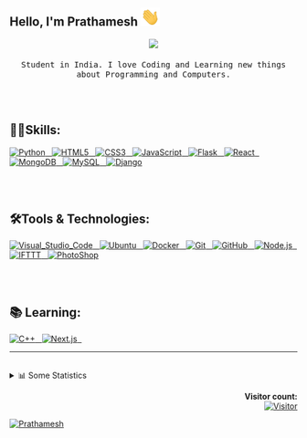 ## Hello, I'm Prathamesh <a href="#"><img src="https://github.com/ABSphreak/ABSphreak/blob/master/gifs/Hi.gif" width="33px"></a>

<p align="center">
  <a href="https://bit.ly/p-arg"><img src="https://user-images.githubusercontent.com/5679180/79618120-0daffb80-80be-11ea-819e-d2b0fa904d07.gif" width="50px"></a>
  <br><br>
  <samp>
  Student in India. I love Coding and Learning new things about Programming and Computers.
  </samp>

<br><br>

## 👨‍💻Skills:

<p> 
  <a href="#">
    <img src="https://img.shields.io/badge/Python-3776AB?style=for-the-badge&logo=python&logoColor=white" alt="Python">&nbsp;&nbsp;
  </a>
  <a href="#">
    <img src="https://img.shields.io/badge/HTML5-E34F26?style=for-the-badge&logo=html5&logoColor=white" alt="HTML5">&nbsp;&nbsp;
  </a>
  <a href="#">
    <img src="https://img.shields.io/badge/CSS3-1572B6?style=for-the-badge&logo=css3&logoColor=white" alt="CSS3">&nbsp;&nbsp;
  </a>
  <a href="#">
    <img src="https://img.shields.io/badge/JavaScript-323330?style=for-the-badge&logo=javascript&logoColor=F7DF1E" alt="JavaScript">&nbsp;&nbsp;
  </a>
  </a>
  <a href="#">
    <img src="https://img.shields.io/badge/Flask-000000?style=for-the-badge&logo=flask&logoColor=white" alt="Flask">&nbsp;&nbsp;
  </a>
  <a href="#">
    <img src="https://img.shields.io/badge/React-20232A?style=for-the-badge&logo=react&logoColor=61DAFB" alt="React">&nbsp;&nbsp;
  </a>
  <a href="#">
    <img src="https://img.shields.io/badge/MongoDB-4EA94B?style=for-the-badge&logo=mongodb&logoColor=white" alt="MongoDB">&nbsp;&nbsp;
  </a>
  <a href="#">
    <img src="https://img.shields.io/badge/MySQL-005C84?style=for-the-badge&logo=mysql&logoColor=white" alt="MySQL">&nbsp;&nbsp;
  </a>
  <a href="#">
    <img src="https://img.shields.io/badge/Django-092E20?style=for-the-badge&logo=django&logoColor=green" alt="Django">
  </a>
</p>

<br><br>

## 🛠Tools & Technologies:

<p>
  <a href="#">
    <img src="https://img.shields.io/badge/Visual_Studio_Code-0078D4?style=for-the-badge&logo=visual%20studio%20code&logoColor=white" alt="Visual_Studio_Code">&nbsp;&nbsp;
  </a>
  <a href="#">
    <img src="https://img.shields.io/badge/Ubuntu-E95420?style=for-the-badge&logo=ubuntu&logoColor=white" alt="Ubuntu">&nbsp;&nbsp;
  </a>
  <a href="#">
    <img src="https://img.shields.io/badge/Docker-2CA5E0?style=for-the-badge&logo=docker&logoColor=white" alt="Docker">&nbsp;&nbsp;
  </a>
  <a href="#">
    <img src="https://img.shields.io/badge/Git%20-F05032.svg?&style=for-the-badge&logo=git&logoColor=white" alt="Git">&nbsp;&nbsp;
  </a>
  <a href="https://github.com/Prathamesh-B">
    <img src="https://img.shields.io/badge/GitHub-100000?style=for-the-badge&logo=github&logoColor=white" alt="GitHub">&nbsp;&nbsp;
  </a>
  <a href="#">
    <img src="https://img.shields.io/badge/Node.js-339933?style=for-the-badge&logo=nodedotjs&logoColor=white" alt="Node.js">&nbsp;&nbsp;
  </a>
  <a href="#">
    <img src="https://img.shields.io/badge/IFTTT%20-000000.svg?&style=for-the-badge&logo=ifttt&logoColor=white" alt="IFTTT">&nbsp;&nbsp;
  </a>
  <a href="#">
    <img src="https://img.shields.io/badge/Adobe%20Photoshop-31A8FF?style=for-the-badge&logo=Adobe%20Photoshop&logoColor=black" alt="PhotoShop">
  </a>
</p>

<br><br>

## 📚 Learning:

<p>
  <a href="#">
    <img src="https://img.shields.io/badge/C%2B%2B-00599C?style=for-the-badge&logo=c%2B%2B&logoColor=white" alt="C++">&nbsp;&nbsp;
  </a>
  <a href="#">
    <img src="https://img.shields.io/badge/next.js-000000?style=for-the-badge&logo=nextdotjs&logoColor=white" alt="Next.js">&nbsp;&nbsp;
  </a>
  
</p>

<hr><br>

<details>
  <summary>📊 Some Statistics</summary><br/>
<a href="#">
  <img src="https://github-readme-stats.vercel.app/api?username=Prathamesh-B&count_private=true&show_icons=true" alt="status">
</a><br>

<!--START_SECTION:Chess-->
**♟️ My Chess.com Stats** 

> ⏲️ Rapid: 898
 > 
> ⚡ Blitz: 465
 > 
> 💣 Bullet: 937
 > 

<!--END_SECTION:Chess-->

<!--START_SECTION:waka-->
**🐱 My GitHub Data**

> 🏆 47 Contributions in the Year 2021
>
> 📦 38.2 kB Used in GitHub's Storage
>
> 🚫 Not Opted to Hire
>
> 📜 3 Public Repositories
>
> 🔑 5 Private Repositories
>
> **I'm an Early 🐤**

```text
🌞 Morning    5 commits      ██░░░░░░░░░░░░░░░░░░░░░░░   7.81%
🌆 Daytime    39 commits     ███████████████░░░░░░░░░░   60.94%
🌃 Evening    17 commits     ██████░░░░░░░░░░░░░░░░░░░   26.56%
🌙 Night      3 commits      █░░░░░░░░░░░░░░░░░░░░░░░░   4.69%

```

📅 **I'm Most Productive on Monday**

```text
Monday       19 commits     ███████░░░░░░░░░░░░░░░░░░   29.69%
Tuesday      3 commits      █░░░░░░░░░░░░░░░░░░░░░░░░   4.69%
Wednesday    15 commits     █████░░░░░░░░░░░░░░░░░░░░   23.44%
Thursday     4 commits      █░░░░░░░░░░░░░░░░░░░░░░░░   6.25%
Friday       6 commits      ██░░░░░░░░░░░░░░░░░░░░░░░   9.38%
Saturday     9 commits      ███░░░░░░░░░░░░░░░░░░░░░░   14.06%
Sunday       8 commits      ███░░░░░░░░░░░░░░░░░░░░░░   12.5%

```

📊 **This Week I Spent My Time On**

```text
💬 Programming Languages:
Other                    7 hrs 19 mins       █████████████████████░░░░   84.12%
JavaScript               42 mins             ██░░░░░░░░░░░░░░░░░░░░░░░   8.14%
Python                   19 mins             █░░░░░░░░░░░░░░░░░░░░░░░░   3.73%
Markdown                 12 mins             ░░░░░░░░░░░░░░░░░░░░░░░░░   2.47%
HTML                     2 mins              ░░░░░░░░░░░░░░░░░░░░░░░░░   0.57%

```

**I Mostly Code in Python**

```text
Python                   5 repos             █████████████████░░░░░░░░   71.43%
JavaScript               1 repo              ███░░░░░░░░░░░░░░░░░░░░░░   14.29%
CSS                      1 repo              ███░░░░░░░░░░░░░░░░░░░░░░   14.29%

```

**Timeline**

![Chart not found](https://raw.githubusercontent.com/Prathamesh-B/Prathamesh-B/master/charts/bar_graph.png)

Last Updated on 04/11/2021

<!--END_SECTION:waka-->

</details>
<div>
<p align="right"> 
  <strong>Visitor count:</strong><br>
  <a href="#">
    <img src="https://profile-counter.glitch.me/Prathamesh-B/count.svg" alt="Visitor" width="170px">
  </a>
</p>
<p align="left">
  <a href="#">
    <img src="https://firebasestorage.googleapis.com/v0/b/awesome-d343d.appspot.com/o/Pratham-min.png?alt=media&token=b17594ec-2d80-4a37-92ce-9d9d10d976ea" alt="Prathamesh" width="175px">
  </a>
</p>
</div>
